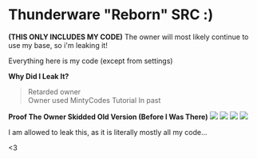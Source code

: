 <h1>Thunderware "Reborn" SRC :)</h1>

<strong>(THIS ONLY INCLUDES MY CODE)</strong>
The owner will most likely continue to use my base, so i'm leaking it!

Everything here is my code (except from settings)

<strong>Why Did I Leak It?</strong><br>
> Retarded owner<br>
> Owner used MintyCodes Tutorial In past

<strong>Proof The Owner Skidded Old Version (Before I Was There)</strong>
<img src="https://media.discordapp.net/attachments/933778472696946690/933789507692675102/unknown.png"></img>
<img src="https://media.discordapp.net/attachments/933778472696946690/933789036848488448/unknown.png?width=721&height=318"></img>
<img src="https://cdn.upload.systems/uploads/bb4DYv67.png"></img>
<img src="https://cdn.discordapp.com/attachments/933778472696946690/933794138409803906/unknown.png"></img>

I am allowed to leak this, as it is literally mostly all my code...

<3
